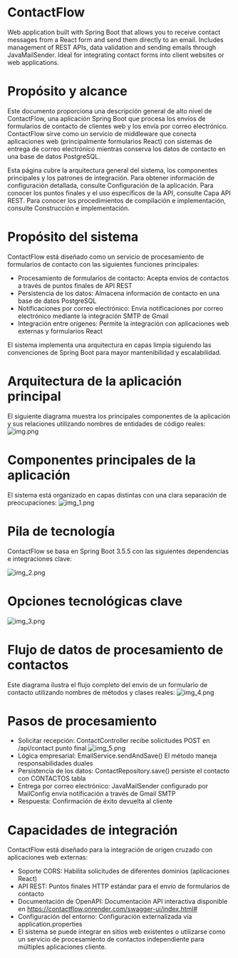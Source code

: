 # ContactFlow
Web application built with Spring Boot that allows you to receive contact messages from a React form and send them directly to an email. Includes management of REST APIs, data validation and sending emails through JavaMailSender. Ideal for integrating contact forms into client websites or web applications.

# Propósito y alcance
Este documento proporciona una descripción general de alto nivel de ContactFlow, una aplicación Spring Boot que procesa
los envíos de formularios de contacto de clientes web y los envía por correo electrónico. ContactFlow sirve como un servicio
de middleware que conecta aplicaciones web (principalmente formularios React) con sistemas de entrega de correo electrónico
mientras conserva los datos de contacto en una base de datos PostgreSQL.

Esta página cubre la arquitectura general del sistema, los componentes principales y 
los patrones de integración. Para obtener información de configuración detallada,
consulte Configuración de la aplicación. Para conocer los puntos finales y el uso específicos 
de la API, consulte Capa API REST. Para conocer los procedimientos de compilación e implementación,
consulte Construcción e implementación.

# Propósito del sistema

ContactFlow está diseñado como un servicio de procesamiento de formularios de contacto con las siguientes funciones principales:

- Procesamiento de formularios de contacto: Acepta envíos de contactos a través de puntos finales de API REST
- Persistencia de los datos: Almacena información de contacto en una base de datos PostgreSQL
- Notificaciones por correo electrónico: Envía notificaciones por correo electrónico mediante la integración SMTP de Gmail
- Integración entre orígenes: Permite la integración con aplicaciones web externas y formularios React

El sistema implementa una arquitectura en capas limpia siguiendo las convenciones de Spring Boot para mayor mantenibilidad y escalabilidad.

# Arquitectura de la aplicación principal
El siguiente diagrama muestra los principales componentes de la aplicación y sus relaciones utilizando nombres de entidades de código reales:
![img.png](img.png)

# Componentes principales de la aplicación

El sistema está organizado en capas distintas con una clara separación de preocupaciones:
![img_1.png](img_1.png)

# Pila de tecnología
ContactFlow se basa en Spring Boot 3.5.5 con las siguientes dependencias e integraciones clave:

![img_2.png](img_2.png)

# Opciones tecnológicas clave
![img_3.png](img_3.png)

# Flujo de datos de procesamiento de contactos
Este diagrama ilustra el flujo completo del envío de un formulario de contacto utilizando nombres de métodos y clases reales:
![img_4.png](img_4.png)

# Pasos de procesamiento

+ Solicitar recepción: ContactController recibe solicitudes POST en /api/contact punto final
![img_5.png](img_5.png)
+ Lógica empresarial: EmailService.sendAndSave() El método maneja responsabilidades duales
+ Persistencia de los datos: ContactRepository.save() persiste el contacto con CONTACTOS tabla
+ Entrega por correo electrónico: JavaMailSender configurado por MailConfig envía notificación a través de Gmail SMTP
+ Respuesta: Confirmación de éxito devuelta al cliente

# Capacidades de integración
 ContactFlow está diseñado para la integración de origen cruzado con aplicaciones web externas:

+ Soporte CORS: Habilita solicitudes de diferentes dominios (aplicaciones React)
+ API REST: Puntos finales HTTP estándar para el envío de formularios de contacto
+ Documentación de OpenAPI: Documentación API interactiva disponible en https://contactflow.onrender.com/swagger-ui/index.html#
+ Configuración del entorno: Configuración externalizada vía application.properties
+ El sistema se puede integrar en sitios web existentes o utilizarse como un servicio de procesamiento de contactos independiente para múltiples aplicaciones cliente.